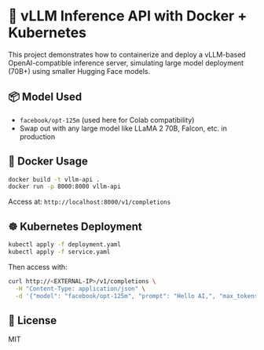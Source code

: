# 🚀 vLLM Inference API with Docker + Kubernetes

This project demonstrates how to containerize and deploy a vLLM-based OpenAI-compatible inference server, simulating large model deployment (70B+) using smaller Hugging Face models.

## 📦 Model Used
- `facebook/opt-125m` (used here for Colab compatibility)
- Swap out with any large model like LLaMA 2 70B, Falcon, etc. in production

## 🐳 Docker Usage
```bash
docker build -t vllm-api .
docker run -p 8000:8000 vllm-api
```

Access at: `http://localhost:8000/v1/completions`

## ☸️ Kubernetes Deployment
```bash
kubectl apply -f deployment.yaml
kubectl apply -f service.yaml
```

Then access with:
```bash
curl http://<EXTERNAL-IP>/v1/completions \
  -H "Content-Type: application/json" \
  -d '{"model": "facebook/opt-125m", "prompt": "Hello AI,", "max_tokens": 50}'
```

## 📄 License
MIT

